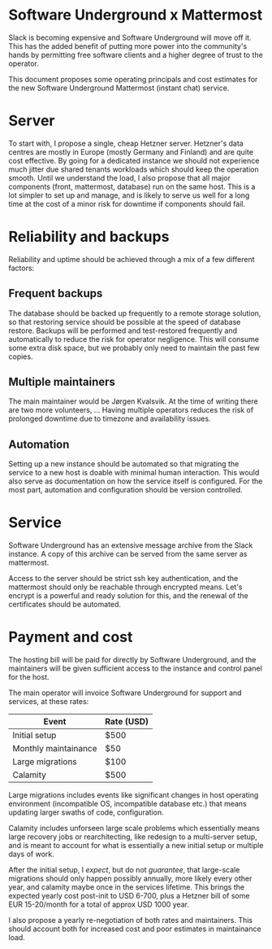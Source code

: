 # Software Underground x Mattermost

Slack is becoming expensive and Software Underground will move off it. This has
the added benefit of putting more power into the community's hands by
permitting free software clients and a higher degree of trust to the operator.

This document proposes some operating principals and cost estimates for the new
Software Underground Mattermost (instant chat) service.

# Server

To start with, I propose a single, cheap Hetzner server. Hetzner's data
centres are mostly in Europe (mostly Germany and Finland) and are quite
cost effective. By going for a dedicated instance we should not experience much
jitter due shared tenants workloads which should keep the operation smooth.
Until we understand the load, I also propose that all major components (front,
mattermost, database) run on the same host. This is a lot simpler to set up and
manage, and is likely to serve us well for a long time at the cost of a minor
risk for downtime if components should fail.

# Reliability and backups

Reliability and uptime should be achieved through a mix of a few different
factors:

## Frequent backups

The database should be backed up frequently to a remote storage solution, so
that restoring service should be possible at the speed of database restore.
Backups will be performed and test-restored frequently and automatically to
reduce the risk for operator negligence. This will consume some extra disk
space, but we probably only need to maintain the past few copies.

## Multiple maintainers

The main maintainer would be Jørgen Kvalsvik. At the time of writing there are
two more volunteers, ... Having multiple operators reduces the risk of
prolonged downtime due to timezone and availability issues.

## Automation

Setting up a new instance should be automated so that migrating the service to
a new host is doable with minimal human interaction. This would also serve as
documentation on how the service itself is configured. For the most part,
automation and configuration should be version controlled.

# Service

Software Underground has an extensive message archive from the Slack instance.
A copy of this archive can be served from the same server as mattermost.

Access to the server should be strict ssh key authentication, and the
mattermost should only be reachable through encrypted means. Let's encrypt is a
powerful and ready solution for this, and the renewal of the certificates
should be automated.

# Payment and cost

The hosting bill will be paid for directly by Software Underground, and the
maintainers will be given sufficient access to the instance and control panel
for the host.

The main operator will invoice Software Underground for support and services,
at these rates:

| Event                 | Rate (USD)    |
|-----------------------|---------------|
| Initial setup         | $500          |
| Monthly maintainance  | $50           |
| Large migrations      | $100          |
| Calamity              | $500          |

Large migrations includes events like significant changes in host operating
environment (incompatible OS, incompatible database etc.) that means updating
larger swaths of code, configuration.

Calamity includes unforseen large scale problems which essentially means large
recovery jobs or rearchitecting, like redesign to a multi-server setup, and is
meant to account for what is essentially a new initial setup or multiple days
of work.

After the initial setup, I _expect_, but do not _guarantee_, that large-scale
migrations should only happen possibly annually, more likely every other year,
and calamity maybe once in the services lifetime. This brings the expected
yearly cost post-init to USD 6-700, plus a Hetzner bill of some EUR
15-20/month for a total of approx USD 1000 year.

I also propose a yearly re-negotiation of both rates and maintainers. This
should account both for increased cost and poor estimates in maintainance load.
